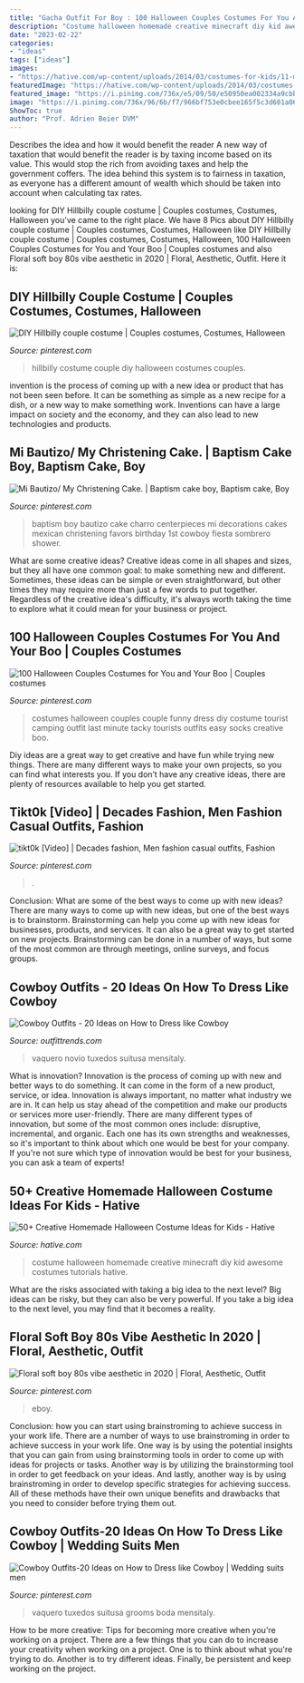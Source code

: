 ```yaml
---
title: "Gacha Outfit For Boy : 100 Halloween Couples Costumes For You And Your Boo"
description: "Costume halloween homemade creative minecraft diy kid awesome costumes tutorials hative"
date: "2023-02-22"
categories:
- "ideas"
tags: ["ideas"]
images:
- "https://hative.com/wp-content/uploads/2014/03/costumes-for-kids/11-minecraft-for-kid-costume.jpg"
featuredImage: "https://hative.com/wp-content/uploads/2014/03/costumes-for-kids/11-minecraft-for-kid-costume.jpg"
featured_image: "https://i.pinimg.com/736x/e5/09/50/e50950ea002334a9cbb7bbba81c5f195--halloween-couples-couple-halloween-costumes.jpg"
image: "https://i.pinimg.com/736x/96/6b/f7/966bf753e0cbee165f5c3d601a06daf0.jpg"
ShowToc: true
author: "Prof. Adrien Beier DVM"
---
```



Describes the idea and how it would benefit the reader
A new way of taxation that would benefit the reader is by taxing income based on its value. This would stop the rich from avoiding taxes and help the government coffers. The idea behind this system is to fairness in taxation, as everyone has a different amount of wealth which should be taken into account when calculating tax rates.

	

		
looking for DIY Hillbilly couple costume | Couples costumes, Costumes, Halloween you've came to the right place. We have 8 Pics about DIY Hillbilly couple costume | Couples costumes, Costumes, Halloween like DIY Hillbilly couple costume | Couples costumes, Costumes, Halloween, 100 Halloween Couples Costumes for You and Your Boo | Couples costumes and also Floral soft boy 80s vibe aesthetic in 2020 | Floral, Aesthetic, Outfit. Here it is:
		
    
## DIY Hillbilly Couple Costume | Couples Costumes, Costumes, Halloween

<img loading=lazy src="https://i.pinimg.com/736x/08/1d/9d/081d9d3c959721e4b5b472991bd2caed.jpg" onerror="this.onerror=null;this.src='https://tse3.mm.bing.net/th?id=OIP.Vuy3wbYQ-6WOgUN3nWA9NQHaNL&amp;pid=15.1';" alt="DIY Hillbilly couple costume | Couples costumes, Costumes, Halloween">

_Source: pinterest.com_

>hillbilly costume couple diy halloween costumes couples. 

	

invention is the process of coming up with a new idea or product that has not been seen before. It can be something as simple as a new recipe for a dish, or a new way to make something work. Inventions can have a large impact on society and the economy, and they can also lead to new technologies and products.

    
## Mi Bautizo/ My Christening Cake. | Baptism Cake Boy, Baptism Cake, Boy

<img loading=lazy src="https://i.pinimg.com/736x/ab/b4/91/abb49134be1cd8047859db2f408bbe4f--christening-cakes-baptism-ideas.jpg" onerror="this.onerror=null;this.src='https://tse4.mm.bing.net/th?id=OIP.7JdFXUimunFTRX9WwKw4OAHaKx&amp;pid=15.1';" alt="Mi Bautizo/ My Christening Cake. | Baptism cake boy, Baptism cake, Boy">

_Source: pinterest.com_

>baptism boy bautizo cake charro centerpieces mi decorations cakes mexican christening favors birthday 1st cowboy fiesta sombrero shower. 

	

What are some creative ideas?
Creative ideas come in all shapes and sizes, but they all have one common goal: to make something new and different. Sometimes, these ideas can be simple or even straightforward, but other times they may require more than just a few words to put together. Regardless of the creative idea's difficulty, it's always worth taking the time to explore what it could mean for your business or project.

    
## 100 Halloween Couples Costumes For You And Your Boo | Couples Costumes

<img loading=lazy src="https://i.pinimg.com/736x/e5/09/50/e50950ea002334a9cbb7bbba81c5f195--halloween-couples-couple-halloween-costumes.jpg" onerror="this.onerror=null;this.src='https://tse1.mm.bing.net/th?id=OIP._Locupb9T6Ytqc0ijBQR6QHaK3&amp;pid=15.1';" alt="100 Halloween Couples Costumes for You and Your Boo | Couples costumes">

_Source: pinterest.com_

>costumes halloween couples couple funny dress diy costume tourist camping outfit last minute tacky tourists outfits easy socks creative boo. 

	

Diy ideas are a great way to get creative and have fun while trying new things. There are many different ways to make your own projects, so you can find what interests you. If you don’t have any creative ideas, there are plenty of resources available to help you get started.

    
## Tikt0k [Video] | Decades Fashion, Men Fashion Casual Outfits, Fashion

<img loading=lazy src="https://i.pinimg.com/736x/16/77/6d/16776d8a090ed02c57e051fc59b618b4.jpg" onerror="this.onerror=null;this.src='https://tse1.mm.bing.net/th?id=OIP.2fiGqTmBCAZu-ezuUSl8WAHaNK&amp;pid=15.1';" alt="tikt0k [Video] | Decades fashion, Men fashion casual outfits, Fashion">

_Source: pinterest.com_

>. 

	

Conclusion: What are some of the best ways to come up with new ideas?
There are many ways to come up with new ideas, but one of the best ways is to brainstorm. Brainstorming can help you come up with new ideas for businesses, products, and services. It can also be a great way to get started on new projects. Brainstorming can be done in a number of ways, but some of the most common are through meetings, online surveys, and focus groups.

    
## Cowboy Outfits - 20 Ideas On How To Dress Like Cowboy

<img loading=lazy src="https://www.outfittrends.com/wp-content/uploads/2015/10/wedding-tuxedo-grey-tony-bowls-portofino-301-5.jpg" onerror="this.onerror=null;this.src='https://tse1.mm.bing.net/th?id=OIP.w5FAN7Ho81kCuHG5em0xbAHaLH&amp;pid=15.1';" alt="Cowboy Outfits - 20 Ideas on How to Dress like Cowboy">

_Source: outfittrends.com_

>vaquero novio tuxedos suitusa mensitaly. 

	

What is innovation?
Innovation is the process of coming up with new and better ways to do something. It can come in the form of a new product, service, or idea. Innovation is always important, no matter what industry we are in. It can help us stay ahead of the competition and make our products or services more user-friendly.
There are many different types of innovation, but some of the most common ones include: disruptive, incremental, and organic. Each one has its own strengths and weaknesses, so it's important to think about which one would be best for your company. If you're not sure which type of innovation would be best for your business, you can ask a team of experts!

    
## 50+ Creative Homemade Halloween Costume Ideas For Kids - Hative

<img loading=lazy src="https://hative.com/wp-content/uploads/2014/03/costumes-for-kids/11-minecraft-for-kid-costume.jpg" onerror="this.onerror=null;this.src='https://tse1.mm.bing.net/th?id=OIP.5cAcvxbCAyjoVWuqE0CxHgHaJ4&amp;pid=15.1';" alt="50+ Creative Homemade Halloween Costume Ideas for Kids - Hative">

_Source: hative.com_

>costume halloween homemade creative minecraft diy kid awesome costumes tutorials hative. 

	

What are the risks associated with taking a big idea to the next level?
Big ideas can be risky, but they can also be very powerful. If you take a big idea to the next level, you may find that it becomes a reality.

    
## Floral Soft Boy 80s Vibe Aesthetic In 2020 | Floral, Aesthetic, Outfit

<img loading=lazy src="https://i.pinimg.com/736x/30/6f/8e/306f8e3f607458627267f9497d9685a4.jpg" onerror="this.onerror=null;this.src='https://tse1.mm.bing.net/th?id=OIP.VXVYHtyRNy5ZQNdTWKOj8AHaJ3&amp;pid=15.1';" alt="Floral soft boy 80s vibe aesthetic in 2020 | Floral, Aesthetic, Outfit">

_Source: pinterest.com_

>eboy. 

	

Conclusion: how you can start using brainstroming to achieve success in your work life.
There are a number of ways to use brainstroming in order to achieve success in your work life. One way is by using the potential insights that you can gain from using brainstorming tools in order to come up with ideas for projects or tasks. Another way is by utilizing the brainstorming tool in order to get feedback on your ideas. And lastly, another way is by using brainstroming in order to develop specific strategies for achieving success. All of these methods have their own unique benefits and drawbacks that you need to consider before trying them out.

    
## Cowboy Outfits-20 Ideas On How To Dress Like Cowboy | Wedding Suits Men

<img loading=lazy src="https://i.pinimg.com/736x/96/6b/f7/966bf753e0cbee165f5c3d601a06daf0.jpg" onerror="this.onerror=null;this.src='https://tse1.mm.bing.net/th?id=OIP.U-AgJz4yAOwy8bXw6q3LDQDMEy&amp;pid=15.1';" alt="Cowboy Outfits-20 Ideas on How to Dress like Cowboy | Wedding suits men">

_Source: pinterest.com_

>vaquero tuxedos suitusa grooms boda mensitaly. 

	

How to be more creative: Tips for becoming more creative when you're working on a project.
There are a few things that you can do to increase your creativity when working on a project. One is to think about what you're trying to do. Another is to try different ideas. Finally, be persistent and keep working on the project.

